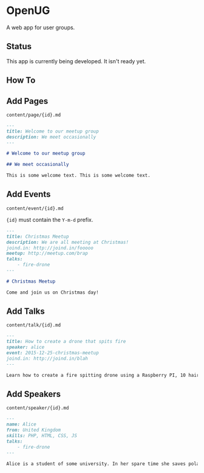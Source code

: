 # OpenUG

A web app for user groups.

## Status

This app is currently being developed. It isn't ready yet.

## How To

## Add Pages

`content/page/{id}.md`

```md
---
title: Welcome to our meetup group
description: We meet occasionally
---

# Welcome to our meetup group

## We meet occasionally

This is some welcome text. This is some welcome text.
```

## Add Events

`content/event/{id}.md`

`{id}` must contain the `Y-m-d` prefix.

```md
---
title: Christmas Meetup
description: We are all meeting at Christmas!
joind.in: http://joind.in/fooooo
meetup: http://meetup.com/brap
talks:
    - fire-drone
---

# Christmas Meetup

Come and join us on Christmas day!
```

## Add Talks

`content/talk/{id}.md`

```md
---
title: How to create a drone that spits fire
speaker: alice
event: 2015-12-25-christmas-meetup
joind.in: http://joind.in/blah
---

Learn how to create a fire spitting drone using a Raspberry PI, 10 hair dryers and some tweezers.
```

## Add Speakers

`content/speaker/{id}.md`

```md
---
name: Alice
from: United Kingdom
skills: PHP, HTML, CSS, JS
talks:
    - fire-drone
---

Alice is a student of some university. In her spare time she saves polar bears and creates drones that spit fire.
```
